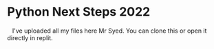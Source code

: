# Python Next Steps 2022
&nbsp;&nbsp;&nbsp;I've uploaded all my files here Mr Syed. You can clone this or open it directly in replit.
